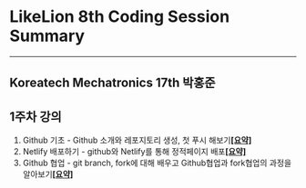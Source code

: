 # LikeLion 8th Coding Session Summary
-----------------------------------------------
## Koreatech Mechatronics 17th 박홍준

## 1주차 강의

1. Github 기초 - Github 소개와 레포지토리 생성, 첫 푸시 해보기[**[요약]**](https://github.com/qkrghd147/Lecture-Summary/blob/master/Github%20%EA%B8%B0%EC%B4%88.md)
2. Netlify 배포하기 - github와 Netlify를 통해 정적페이지 배포[**[요약]**](https://github.com/qkrghd147/Lecture-Summary/blob/master/Netlify%20%EB%A5%BC%20%EC%9D%B4%EC%9A%A9%ED%95%98%EC%97%AC%20%EB%B0%B0%ED%8F%AC%ED%95%98%EA%B8%B0.md)
3. Github 협업 - git branch, fork에 대해 배우고 Github협업과 fork협업의 과정을 알아보기[**[요약]**](https://github.com/qkrghd147/Lecture-Summary/blob/master/Github%20%ED%98%91%EC%97%85.md)
